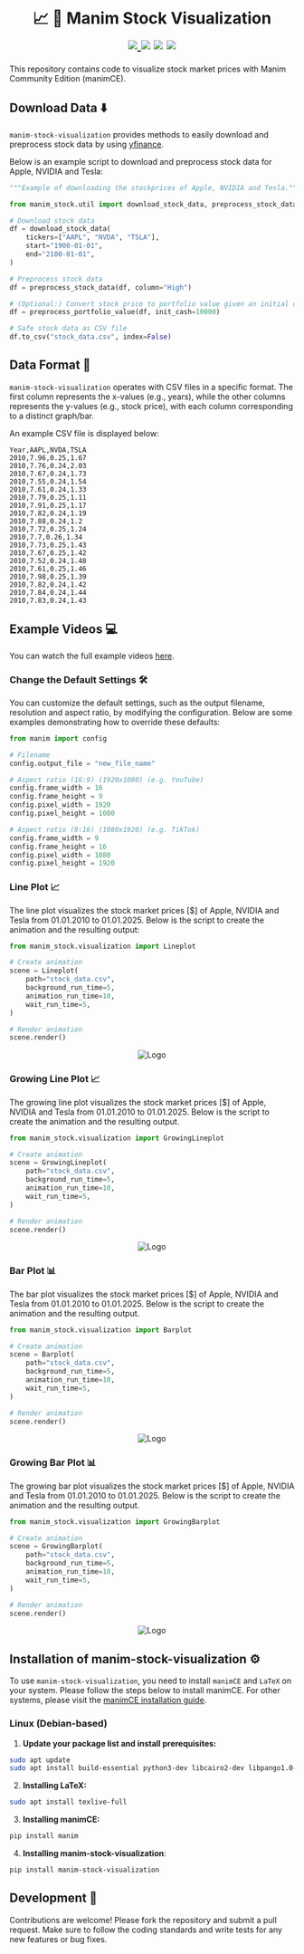 <div align="middle">
    <h1>
        📈 💸 Manim Stock Visualization
        <br>
        <a href="https://github.com/psf/black">
            <img src="https://img.shields.io/badge/code%20style-black-000000.svg">
        </a>
        <a>
            <img src="https://img.shields.io/badge/python-3.10-blue">
        </a>
        <a>
            <img src="https://img.shields.io/badge/tests-passed-brightgreen">
        </a>
        <a>
            <img src="https://img.shields.io/badge/coverage-95%25-brightgreen">
        </a>
    </h1>
</div>

This repository contains code to visualize stock market prices with Manim Community Edition (manimCE).

## Download Data ⬇️

`manim-stock-visualization` provides methods to easily download and preprocess stock data by using [yfinance](https://github.com/ranaroussi/yfinance).

Below is an example script to download and preprocess stock data for Apple, NVIDIA and Tesla:

```python
"""Example of downloading the stockprices of Apple, NVIDIA and Tesla."""

from manim_stock.util import download_stock_data, preprocess_stock_data

# Download stock data
df = download_stock_data(
    tickers=["AAPL", "NVDA", "TSLA"],
    start="1900-01-01",
    end="2100-01-01",
)

# Preprocess stock data
df = preprocess_stock_data(df, column="High")

# (Optional:) Convert stock price to portfolio value given an initial cashflow
df = preprocess_portfolio_value(df, init_cash=10000)

# Safe stock data as CSV file
df.to_csv("stock_data.csv", index=False)
```

## Data Format 📝

`manim-stock-visualization` operates with CSV files in a specific format.
The first column represents the x-values (e.g., years), while the other columns represents the y-values (e.g., stock price), with each column corresponding to a distinct graph/bar.

An example CSV file is displayed below:

```
Year,AAPL,NVDA,TSLA
2010,7.96,0.25,1.67
2010,7.76,0.24,2.03
2010,7.67,0.24,1.73
2010,7.55,0.24,1.54
2010,7.61,0.24,1.33
2010,7.79,0.25,1.11
2010,7.91,0.25,1.17
2010,7.82,0.24,1.19
2010,7.88,0.24,1.2
2010,7.72,0.25,1.24
2010,7.7,0.26,1.34
2010,7.73,0.25,1.43
2010,7.67,0.25,1.42
2010,7.52,0.24,1.48
2010,7.61,0.25,1.46
2010,7.98,0.25,1.39
2010,7.82,0.24,1.42
2010,7.84,0.24,1.44
2010,7.83,0.24,1.43
```

## Example Videos 💻

You can watch the full example videos [here](docs/examples).

### Change the Default Settings 🛠

You can customize the default settings, such as the output filename, resolution and aspect ratio, by modifying the configuration.
Below are some examples demonstrating how to override these defaults:

```python
from manim import config

# Filename
config.output_file = "new_file_name"

# Aspect ratio (16:9) (1920x1080) (e.g. YouTube)
config.frame_width = 16
config.frame_height = 9
config.pixel_width = 1920
config.pixel_height = 1080

# Aspect ratio (9:16) (1080x1920) (e.g. TikTok)
config.frame_width = 9
config.frame_height = 16
config.pixel_width = 1080
config.pixel_height = 1920
```

### Line Plot 📈

The line plot visualizes the stock market prices [\$] of Apple, NVIDIA and Tesla from 01.01.2010 to 01.01.2025.
Below is the script to create the animation and the resulting output:

```python
from manim_stock.visualization import Lineplot

# Create animation
scene = Lineplot(
    path="stock_data.csv",
    background_run_time=5,
    animation_run_time=10,
    wait_run_time=5,
)

# Render animation
scene.render()
```

<p align="center"><img src="examples/docs/lineplot.gif" alt="Logo"></p>

### Growing Line Plot 📈

The growing line plot visualizes the stock market prices [\$] of Apple, NVIDIA and Tesla from 01.01.2010 to 01.01.2025.
Below is the script to create the animation and the resulting output.

```python
from manim_stock.visualization import GrowingLineplot

# Create animation
scene = GrowingLineplot(
    path="stock_data.csv",
    background_run_time=5,
    animation_run_time=10,
    wait_run_time=5,
)

# Render animation
scene.render()
```

<p align="center"><img src="examples/docs/growinglineplot.gif" alt="Logo"></p>

### Bar Plot 📊

The bar plot visualizes the stock market prices [\$] of Apple, NVIDIA and Tesla from 01.01.2010 to 01.01.2025.
Below is the script to create the animation and the resulting output.

```python
from manim_stock.visualization import Barplot

# Create animation
scene = Barplot(
    path="stock_data.csv",
    background_run_time=5,
    animation_run_time=10,
    wait_run_time=5,
)

# Render animation
scene.render()
```

<p align="center"><img src="examples/docs/barplot.gif" alt="Logo"></p>

### Growing Bar Plot 📊

The growing bar plot visualizes the stock market prices [\$] of Apple, NVIDIA and Tesla from 01.01.2010 to 01.01.2025.
Below is the script to create the animation and the resulting output.

```python
from manim_stock.visualization import GrowingBarplot

# Create animation
scene = GrowingBarplot(
    path="stock_data.csv",
    background_run_time=5,
    animation_run_time=10,
    wait_run_time=5,
)

# Render animation
scene.render()
```

<p align="center"><img src="examples/docs/growingbarplot.gif" alt="Logo"></p>

## Installation of manim-stock-visualization ⚙️

To use `manim-stock-visualization`, you need to install `manimCE` and `LaTeX` on your system.
Please follow the steps below to install manimCE.
For other systems, please visit the [manimCE installation guide](https://docs.manim.community/en/stable/installation/uv.html).

### Linux (Debian-based)

1. **Update your package list and install prerequisites:**

```bash
sudo apt update
sudo apt install build-essential python3-dev libcairo2-dev libpango1.0-dev
```

2. **Installing LaTeX:**

```bash
sudo apt install texlive-full
```

3. **Installing manimCE:**

```bash
pip install manim
```

4. **Installing manim-stock-visualization**:

```bash
pip install manim-stock-visualization
```

## Development 🔧

Contributions are welcome! Please fork the repository and submit a pull request. Make sure to follow the coding standards and write tests for any new features or bug fixes.
